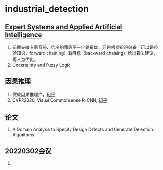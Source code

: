 # industrial_detection

## [Expert Systems and Applied Artificial Intelligence](https://www.umsl.edu/~joshik/msis480/chapt11.htm)
1. 前期先做专家系统，给出的策略不一定是最优，只是根据知识储备（可以是经验知识，forward chaining）和目标（backward chaining）给出算法建议，再人为优化。
2. Uncertainty and Fuzzy Logic

## 因果推理
1. 微软因果推理库，[知乎](https://www.zhihu.com/question/283897078/answer/756671333)
2. CVPR2020, Visual Commonsense R-CNN, [知乎](https://zhuanlan.zhihu.com/p/111306353)

## 论文
1. A Domain Analysis to Specify Design Defects and Generate Detection Algorithms

## 20220302会议
1. 
